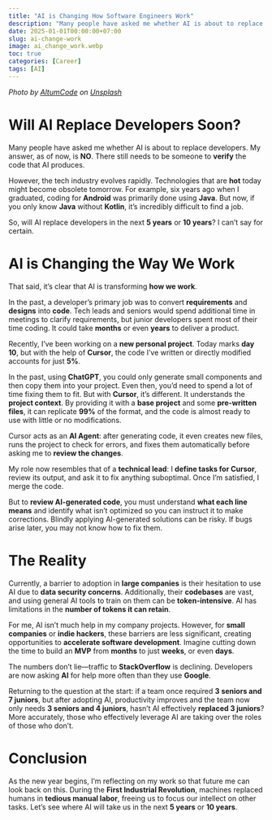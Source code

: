 ```yaml
---
title: "AI is Changing How Software Engineers Work"
description: "Many people have asked me whether AI is about to replace developers. My answer, as of now, is no. There still needs to be someone to verify the code that AI produces."
date: 2025-01-01T00:00:00+07:00
slug: ai-change-work
image: ai_change_work.webp
toc: true
categories: [Career]
tags: [AI]
---
```


*Photo by [AltumCode](https://unsplash.com/@altumcode?utm_content=creditCopyText&utm_medium=referral&utm_source=unsplash) on [Unsplash](https://unsplash.com/photos/silver-macbook-turned-on-XMFZqrGyV-Q?utm_content=creditCopyText&utm_medium=referral&utm_source=unsplash)*

# Will AI Replace Developers Soon?

Many people have asked me whether AI is about to replace developers. My answer, as of now, is **NO**. There still needs to be someone to **verify** the code that AI produces.

However, the tech industry evolves rapidly. Technologies that are **hot** today might become obsolete tomorrow. For example, six years ago when I graduated, coding for **Android** was primarily done using **Java**. But now, if you only know **Java** without **Kotlin**, it’s incredibly difficult to find a job.

So, will AI replace developers in the next **5 years** or **10 years**? I can’t say for certain.

# AI is Changing the Way We Work

That said, it’s clear that AI is transforming **how we work**.

In the past, a developer’s primary job was to convert **requirements** and **designs** into **code**. Tech leads and seniors would spend additional time in meetings to clarify requirements, but junior developers spent most of their time coding. It could take **months** or even **years** to deliver a product.

Recently, I’ve been working on a **new personal project**. Today marks **day 10**, but with the help of **Cursor**, the code I’ve written or directly modified accounts for just **5%**.

In the past, using **ChatGPT**, you could only generate small components and then copy them into your project. Even then, you’d need to spend a lot of time fixing them to fit. But with **Cursor**, it’s different. It understands the **project context**. By providing it with a **base project** and some **pre-written files**, it can replicate **99%** of the format, and the code is almost ready to use with little or no modifications.

Cursor acts as an **AI Agent**: after generating code, it even creates new files, runs the project to check for errors, and fixes them automatically before asking me to **review the changes**.

My role now resembles that of a **technical lead**: I **define tasks for Cursor**, review its output, and ask it to fix anything suboptimal. Once I’m satisfied, I merge the code.

But to **review AI-generated code**, you must understand **what each line means** and identify what isn’t optimized so you can instruct it to make corrections. Blindly applying AI-generated solutions can be risky. If bugs arise later, you may not know how to fix them.

# The Reality

Currently, a barrier to adoption in **large companies** is their hesitation to use AI due to **data security concerns**. Additionally, their **codebases** are vast, and using general AI tools to train on them can be **token-intensive**. AI has limitations in the **number of tokens it can retain**.

For me, AI isn’t much help in my company projects. However, for **small companies** or **indie hackers**, these barriers are less significant, creating opportunities to **accelerate software development**. Imagine cutting down the time to build an **MVP** from **months** to just **weeks**, or even **days**.

The numbers don’t lie—traffic to **StackOverflow** is declining. Developers are now asking **AI** for help more often than they use **Google**.

Returning to the question at the start: if a team once required **3 seniors and 7 juniors**, but after adopting AI, productivity improves and the team now only needs **3 seniors and 4 juniors**, hasn’t AI effectively **replaced 3 juniors**? More accurately, those who effectively leverage AI are taking over the roles of those who don’t.

# Conclusion

As the new year begins, I’m reflecting on my work so that future me can look back on this. During the **First Industrial Revolution**, machines replaced humans in **tedious manual labor**, freeing us to focus our intellect on other tasks. Let’s see where AI will take us in the next **5 years** or **10 years**.
